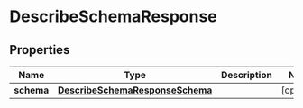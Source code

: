 

# DescribeSchemaResponse


## Properties

| Name | Type | Description | Notes |
|------------ | ------------- | ------------- | -------------|
|**schema** | [**DescribeSchemaResponseSchema**](DescribeSchemaResponseSchema.md) |  |  [optional] |



